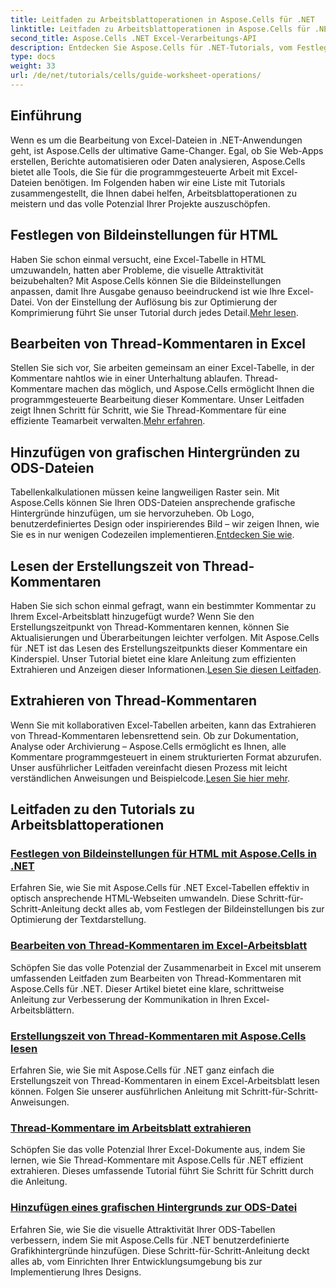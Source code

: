 ```yaml
---
title: Leitfaden zu Arbeitsblattoperationen in Aspose.Cells für .NET
linktitle: Leitfaden zu Arbeitsblattoperationen in Aspose.Cells für .NET
second_title: Aspose.Cells .NET Excel-Verarbeitungs-API
description: Entdecken Sie Aspose.Cells für .NET-Tutorials, vom Festlegen von Bildeinstellungen für HTML bis zum Hinzufügen von Grafikhintergründen in ODS. Lernen Sie mit Schritt-für-Schritt-Anleitungen.
type: docs
weight: 33
url: /de/net/tutorials/cells/guide-worksheet-operations/
---
```

## Einführung

Wenn es um die Bearbeitung von Excel-Dateien in .NET-Anwendungen geht, ist Aspose.Cells der ultimative Game-Changer. Egal, ob Sie Web-Apps erstellen, Berichte automatisieren oder Daten analysieren, Aspose.Cells bietet alle Tools, die Sie für die programmgesteuerte Arbeit mit Excel-Dateien benötigen. Im Folgenden haben wir eine Liste mit Tutorials zusammengestellt, die Ihnen dabei helfen, Arbeitsblattoperationen zu meistern und das volle Potenzial Ihrer Projekte auszuschöpfen.

## Festlegen von Bildeinstellungen für HTML 
 
Haben Sie schon einmal versucht, eine Excel-Tabelle in HTML umzuwandeln, hatten aber Probleme, die visuelle Attraktivität beizubehalten? Mit Aspose.Cells können Sie die Bildeinstellungen anpassen, damit Ihre Ausgabe genauso beeindruckend ist wie Ihre Excel-Datei. Von der Einstellung der Auflösung bis zur Optimierung der Komprimierung führt Sie unser Tutorial durch jedes Detail.[Mehr lesen](./setting-image-preferences/).

## Bearbeiten von Thread-Kommentaren in Excel 
 
 Stellen Sie sich vor, Sie arbeiten gemeinsam an einer Excel-Tabelle, in der Kommentare nahtlos wie in einer Unterhaltung ablaufen. Thread-Kommentare machen das möglich, und Aspose.Cells ermöglicht Ihnen die programmgesteuerte Bearbeitung dieser Kommentare. Unser Leitfaden zeigt Ihnen Schritt für Schritt, wie Sie Thread-Kommentare für eine effiziente Teamarbeit verwalten.[Mehr erfahren](./editing-threaded-comments/).

## Hinzufügen von grafischen Hintergründen zu ODS-Dateien
  
 Tabellenkalkulationen müssen keine langweiligen Raster sein. Mit Aspose.Cells können Sie Ihren ODS-Dateien ansprechende grafische Hintergründe hinzufügen, um sie hervorzuheben. Ob Logo, benutzerdefiniertes Design oder inspirierendes Bild – wir zeigen Ihnen, wie Sie es in nur wenigen Codezeilen implementieren.[Entdecken Sie wie](./adding-graphic-background-in-ods-file/).

## Lesen der Erstellungszeit von Thread-Kommentaren  

 Haben Sie sich schon einmal gefragt, wann ein bestimmter Kommentar zu Ihrem Excel-Arbeitsblatt hinzugefügt wurde? Wenn Sie den Erstellungszeitpunkt von Thread-Kommentaren kennen, können Sie Aktualisierungen und Überarbeitungen leichter verfolgen. Mit Aspose.Cells für .NET ist das Lesen des Erstellungszeitpunkts dieser Kommentare ein Kinderspiel. Unser Tutorial bietet eine klare Anleitung zum effizienten Extrahieren und Anzeigen dieser Informationen.[Lesen Sie diesen Leitfaden](./read-created-time-of-threaded-comment/).

## Extrahieren von Thread-Kommentaren  

 Wenn Sie mit kollaborativen Excel-Tabellen arbeiten, kann das Extrahieren von Thread-Kommentaren lebensrettend sein. Ob zur Dokumentation, Analyse oder Archivierung – Aspose.Cells ermöglicht es Ihnen, alle Kommentare programmgesteuert in einem strukturierten Format abzurufen. Unser ausführlicher Leitfaden vereinfacht diesen Prozess mit leicht verständlichen Anweisungen und Beispielcode.[Lesen Sie hier mehr](./extract-threaded-comments/).

## Leitfaden zu den Tutorials zu Arbeitsblattoperationen
### [Festlegen von Bildeinstellungen für HTML mit Aspose.Cells in .NET](./setting-image-preferences/)
Erfahren Sie, wie Sie mit Aspose.Cells für .NET Excel-Tabellen effektiv in optisch ansprechende HTML-Webseiten umwandeln. Diese Schritt-für-Schritt-Anleitung deckt alles ab, vom Festlegen der Bildeinstellungen bis zur Optimierung der Textdarstellung.
### [Bearbeiten von Thread-Kommentaren im Excel-Arbeitsblatt](./editing-threaded-comments/)
Schöpfen Sie das volle Potenzial der Zusammenarbeit in Excel mit unserem umfassenden Leitfaden zum Bearbeiten von Thread-Kommentaren mit Aspose.Cells für .NET. Dieser Artikel bietet eine klare, schrittweise Anleitung zur Verbesserung der Kommunikation in Ihren Excel-Arbeitsblättern.
### [Erstellungszeit von Thread-Kommentaren mit Aspose.Cells lesen](./read-created-time-of-threaded-comment/)
Erfahren Sie, wie Sie mit Aspose.Cells für .NET ganz einfach die Erstellungszeit von Thread-Kommentaren in einem Excel-Arbeitsblatt lesen können. Folgen Sie unserer ausführlichen Anleitung mit Schritt-für-Schritt-Anweisungen.
### [Thread-Kommentare im Arbeitsblatt extrahieren](./extract-threaded-comments/)
Schöpfen Sie das volle Potenzial Ihrer Excel-Dokumente aus, indem Sie lernen, wie Sie Thread-Kommentare mit Aspose.Cells für .NET effizient extrahieren. Dieses umfassende Tutorial führt Sie Schritt für Schritt durch die Anleitung.
### [Hinzufügen eines grafischen Hintergrunds zur ODS-Datei](./adding-graphic-background-in-ods-file/)
Erfahren Sie, wie Sie die visuelle Attraktivität Ihrer ODS-Tabellen verbessern, indem Sie mit Aspose.Cells für .NET benutzerdefinierte Grafikhintergründe hinzufügen. Diese Schritt-für-Schritt-Anleitung deckt alles ab, vom Einrichten Ihrer Entwicklungsumgebung bis zur Implementierung Ihres Designs.